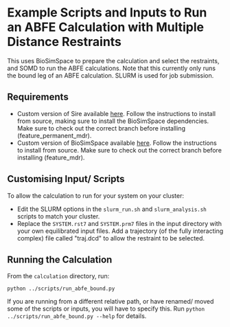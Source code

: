 # Example Scripts and Inputs to Run an ABFE Calculation with Multiple Distance Restraints

This uses BioSimSpace to prepare the calculation and select the restraints, and SOMD to run the 
ABFE calculations. Note that this currently only runs the bound leg of an ABFE calculation. SLURM
is used for job submission.

## Requirements

- Custom version of Sire available [here](https://github.com/fjclark/sire-openbiosim/tree/feature_permanent_mdr). Follow the instructions to install from source, making sure to install the BioSimSpace dependencies. Make sure to check out the correct branch before installing (feature_permanent_mdr).
- Custom version of BioSimSpace available [here](https://github.com/fjclark/biosimspace-openbiosim/tree/feature_mdr). Follow the instructions to install from source. Make sure to check out the correct branch before installing (feature_mdr).

## Customising Input/ Scripts

To allow the calculation to run for your system on your cluster:

- Edit the SLURM options in the  `slurm_run.sh` and `slurm_analysis.sh` scripts to match your cluster.
- Replace the `SYSTEM.rst7` and `SYSTEM.prm7` files in the input directory with your own equilibrated
  input files. Add a trajectory (of the fully interacting complex) file called "traj.dcd" to allow
  the restraint to be selected.

## Running the Calculation

From the `calculation` directory, run:
```
python ../scripts/run_abfe_bound.py
```
If you are running from a different relative path, or have renamed/ moved some of the scripts
or inputs, you will have to specify this. Run `python ../scripts/run_abfe_bound.py --help`
for details.
